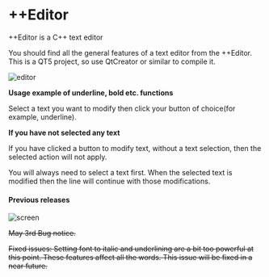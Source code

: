 # ++Editor
++Editor is a C++ text editor


You should find all the general features of a text editor from the ++Editor.
This is a QT5 project, so use QtCreator or similar to compile it.

![editor](https://user-images.githubusercontent.com/29865797/180230738-b1e50da7-5119-41eb-b907-0f7920009b3d.jpg)


<b>Usage example of underline, bold etc. functions</b> 

Select a text you want to modify then click your button of choice(for example, underline).

<b>If you have not selected any text</b>

If you have clicked a button to modify text, without a text selection, then the selected action will not apply. 

You will always need to select a text first. When the selected text is modified then the line will continue with those modifications. 


#### Previous releases 
![screen](https://user-images.githubusercontent.com/29865797/80926276-f13edf00-8d9e-11ea-8bde-a266883ac6b5.jpg)

<s>May 3rd Bug notice.</s> 

<s>Fixed issues:
Setting font to italic and underlining are a bit too powerful at this point.
These features affect all the words. This issue will be fixed in a near future.</s>

